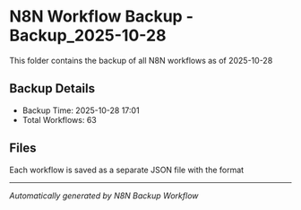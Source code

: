 # N8N Workflow Backup - Backup_2025-10-28
This folder contains the backup of all N8N workflows as of 2025-10-28

## Backup Details
- Backup Time: 2025-10-28 17:01
- Total Workflows: 63

## Files
Each workflow is saved as a separate JSON file with the format

---
*Automatically generated by N8N Backup Workflow*